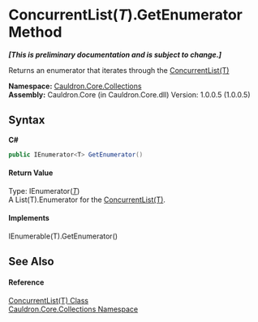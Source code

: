 # ConcurrentList(*T*).GetEnumerator Method 
 _**\[This is preliminary documentation and is subject to change.\]**_

Returns an enumerator that iterates through the <a href="T_Cauldron_Core_Collections_ConcurrentList_1">ConcurrentList(T)</a>

**Namespace:**&nbsp;<a href="N_Cauldron_Core_Collections">Cauldron.Core.Collections</a><br />**Assembly:**&nbsp;Cauldron.Core (in Cauldron.Core.dll) Version: 1.0.0.5 (1.0.0.5)

## Syntax

**C#**<br />
``` C#
public IEnumerator<T> GetEnumerator()
```


#### Return Value
Type: IEnumerator(<a href="T_Cauldron_Core_Collections_ConcurrentList_1">*T*</a>)<br />A List(T).Enumerator for the <a href="T_Cauldron_Core_Collections_ConcurrentList_1">ConcurrentList(T)</a>.

#### Implements
IEnumerable(T).GetEnumerator()<br />

## See Also


#### Reference
<a href="T_Cauldron_Core_Collections_ConcurrentList_1">ConcurrentList(T) Class</a><br /><a href="N_Cauldron_Core_Collections">Cauldron.Core.Collections Namespace</a><br />